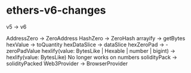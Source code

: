 # ethers-v6-changes


v5 -> v6

AddressZero -> ZeroAddress
HashZero -> ZeroHash
arrayify -> getBytes
hexValue -> toQuantity
hexDataSlice -> dataSlice
hexZeroPad -> - zeroPadValue
hexlify(value: BytesLike | Hexable | number | bigint) -> hexlify(value: BytesLike) No longer works on numbers
solidityPack -> solidityPacked
Web3Provider -> BrowserProvider
